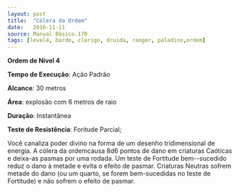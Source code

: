 ```yaml
---
layout: post
title:  "Cólera da Ordem"
date:   2016-11-11
source: Manual Básico.170
tags: [level4, bardo, clerigo, druida, ranger, paladino,ordem]
---
```


**Ordem de Nível 4**

**Tempo de Execução**: Ação Padrão

**Alcance**: 30 metros

**Área**: explosão com 6 metros de raio

**Duração**: Instantânea

**Teste de Resistência**: Foritude Parcial;

Você canaliza poder divino na forma de um desenho tridimensional de energia. 
A cólera da ordemcausa 8d6 pontos de dano em criaturas Caóticas e deixa-as pasmas por uma rodada. Um teste de Fortitude bem--sucedido reduz o dano à metade e evita o efeito de pasmar.
Criaturas Neutras sofrem metade do dano (ou um quarto, se forem bem-sucedidas no teste de Fortitude) e não sofrem o efeito de pasmar.